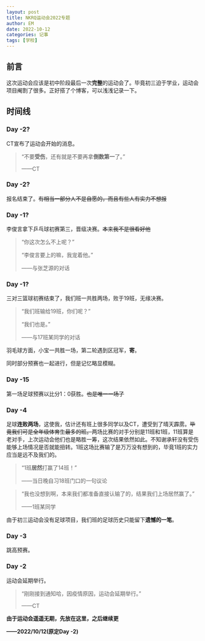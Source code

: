 ```yaml
---
layout: post
title: NKRQ运动会2022专题
author: EM
date: 2022-10-12
categories: 记事
tags: [学校]
---
```


## 前言

这次运动会应该是初中阶段最后一次**完整**的运动会了。毕竟初三迫于学业，运动会项目阉割了很多。正好搭了个博客，可以浅浅记录一下。

## 时间线

### Day -2?

CT宣布了运动会开始的消息。

> “不要**受伤**，还有就是不要再拿**倒数第一**了。”
>
> ——CT

### Day -2?

报名结束了。~~有相当一部分人不是自愿的，而且有些人有实力不想报~~

### Day -1?

李俊言拿下乒乓球初赛第三，晋级决赛。~~本来我不是很看好他~~

> “你这次怎么不上呢？”
>
> “李俊言要上的嘛，我宠着他。”
>
> ——与张芝源的对话

### Day -1?

三对三篮球初赛结束了，我们班一共胜两场，败于19班，无缘决赛。

> “我们班输给19班，你们呢？”
>
> “我们也是。”
>
> ——与17班某同学的对话

羽毛球方面，小宝一共胜一场，第二轮遇到区冠军，**寄**。

同时部分预赛也一起进行，但是记忆略显模糊。

### Day -15

第一场足球预赛以比分1：0获胜。~~也是唯一一场了~~



### Day  -4

足球**连败两场**，这使我，估计还有班上很多同学以及CT，遭受到了晴天霹雳。~~毕竟我们可是全年级体育生最多的班。~~两场比赛的对手分别是11班和1班，11班算是老对手，上次运动会他们也是略胜一筹，这次结果依然如此。不知谢承轩没有受伤能够上场情况是否就能扭转。1班这场比赛输了是万万没有想到的，毕竟1班的实力应当是远不及我们的。

> “1班**居然**打赢了14班！”
>
> ——当日晚自习18班门口的一句议论

> “我也没想到啊，本来我们都准备直接认输了的，结果我们上场居然赢了。”
>
> ——1班某同学

由于初三运动会没有足球项目，我们班的足球历史只能留下**遗憾的一笔**。

### Day -3

跳高预赛。

### Day -2

运动会延期举行。

> “刚刚接到通知哈，因疫情原因，运动会延期举行。”
>
> ——CT

**由于运动会遥遥无期，先放在这里，之后继续更**

**——2022/10/12(原定Day -2)**